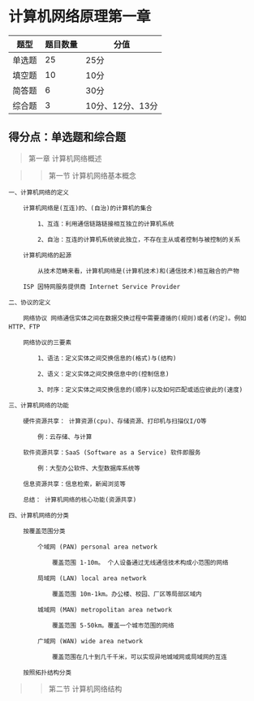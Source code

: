 # 计算机网络原理第一章
| 题型 | 题目数量 | 分值
| ---- | ---- | ----
| 单选题 | 25 | 25分|
| 填空题 | 10 | 10分|
| 简答题 | 6 | 30分|
| 综合题 | 3 | 10分、12分、13分 |

## 得分点：单选题和综合题

> 第一章 计算机网络概述

>> 第一节 计算机网络基本概念

    一、计算机网络的定义
    
        计算机网络是(互连)的、(自治)的计算机的集合
        
            1、互连：利用通信链路链接相互独立的计算机系统
            
            2、自治：互连的计算机系统彼此独立，不存在主从或者控制与被控制的关系
        
        计算机网络的起源

            从技术范畴来看，计算机网络是(计算机技术)和(通信技术)相互融合的产物

        ISP 因特网服务提供商 Internet Service Provider

    二、协议的定义

        网络协议 网络通信实体之间在数据交换过程中需要遵循的(规则)或者(约定)。例如 HTTP、FTP

        网络协议的三要素

            1、语法：定义实体之间交换信息的(格式)与(结构)

            2、语义：定义实体之间交换信息中的(控制信息)
            
            3、时序：定义实体之间交换信息的(顺序)以及如何匹配或适应彼此的(速度)

    三、计算机网络的功能

        硬件资源共享： 计算资源(cpu)、存储资源、打印机与扫描仪I/O等
            
            例：云存储、与计算

        软件资源共享：SaaS (Software as a Service) 软件即服务

            例：大型办公软件、大型数据库系统等

        信息资源共享：信息检索，新闻浏览等

        总结： 计算机网络的核心功能(资源共享)

    四、计算机网络的分类

        按覆盖范围分类

            个域网 (PAN) personal area network

                覆盖范围 1-10m。 个人设备通过无线通信技术构成小范围的网络

            局域网 (LAN) local area network

                覆盖范围 10m-1km。办公楼、校园、厂区等局部区域内

            城域网 (MAN) metropolitan area network

                覆盖范围 5-50km。覆盖一个城市范围的网络

            广域网 (WAN) wide area network

                覆盖范围在几十到几千千米，可以实现异地城域网或局域网的互连

        按照拓扑结构分类

>> 第二节 计算机网络结构
